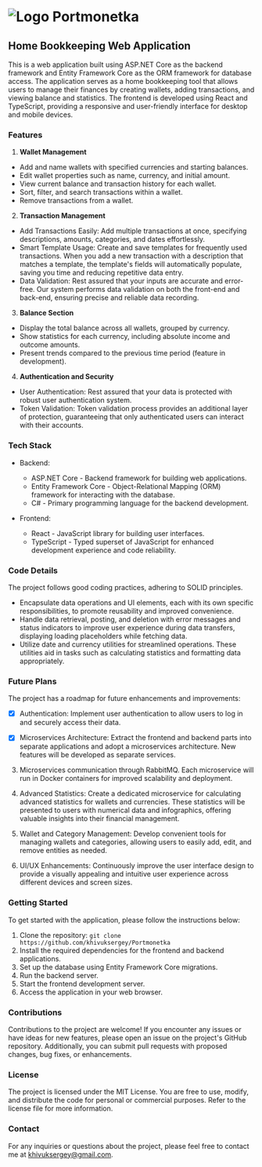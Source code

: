 # ![Logo](https://svgshare.com/i/vCb.svg) Portmonetka

## Home Bookkeeping Web Application

This is a web application built using ASP.NET Core as the backend framework and Entity Framework Core as the ORM framework for database access. The application serves as a home bookkeeping tool that allows users to manage their finances by creating wallets, adding transactions, and viewing balance and statistics. The frontend is developed using React and TypeScript, providing a responsive and user-friendly interface for desktop and mobile devices.

### Features
1. **Wallet Management**

* Add and name wallets with specified currencies and starting balances.
* Edit wallet properties such as name, currency, and initial amount.
* View current balance and transaction history for each wallet.
* Sort, filter, and search transactions within a wallet.
* Remove transactions from a wallet.

2. **Transaction Management**

* Add Transactions Easily: Add multiple transactions at once, specifying descriptions, amounts, categories, and dates effortlessly.
* Smart Template Usage: Create and save templates for frequently used transactions. When you add a new transaction with a description that matches a template, the template's fields will automatically populate, saving you time and reducing repetitive data entry.
* Data Validation: Rest assured that your inputs are accurate and error-free. Our system performs data validation on both the front-end and back-end, ensuring precise and reliable data recording.

3. **Balance Section**

* Display the total balance across all wallets, grouped by currency.
* Show statistics for each currency, including absolute income and outcome amounts.
* Present trends compared to the previous time period (feature in development).

4. **Authentication and Security**

* User Authentication: Rest assured that your data is protected with robust user authentication system.
* Token Validation: Token validation process provides an additional layer of protection, guaranteeing that only authenticated users can interact with their accounts.

### Tech Stack

* Backend:
    * ASP.NET Core - Backend framework for building web applications.
    * Entity Framework Core - Object-Relational Mapping (ORM) framework for interacting with the database.
    * C# - Primary programming language for the backend development.
  
* Frontend:
    * React - JavaScript library for building user interfaces.
    * TypeScript - Typed superset of JavaScript for enhanced development experience and code reliability.


### Code Details

The project follows good coding practices, adhering to SOLID principles.
* Encapsulate data operations and UI elements, each with its own specific responsibilities, to promote reusability and improved convenience.
* Handle data retrieval, posting, and deletion with error messages and status indicators to improve user experience during data transfers, displaying loading placeholders while fetching data.
* Utilize date and currency utilities for streamlined operations. These utilities aid in tasks such as calculating statistics and formatting data appropriately.

### Future Plans
The project has a roadmap for future enhancements and improvements:

- [x] Authentication: Implement user authentication to allow users to log in and securely access their data.

- [x] Microservices Architecture: Extract the frontend and backend parts into separate applications and adopt a microservices architecture. New features will be developed as separate services.

3. Microservices communication through RabbitMQ. Each microservice will run in Docker containers for improved scalability and deployment.

4. Advanced Statistics: Create a dedicated microservice for calculating advanced statistics for wallets and currencies. These statistics will be presented to users with numerical data and infographics, offering valuable insights into their financial management.

5. Wallet and Category Management: Develop convenient tools for managing wallets and categories, allowing users to easily add, edit, and remove entities as needed.

6. UI/UX Enhancements: Continuously improve the user interface design to provide a visually appealing and intuitive user experience across different devices and screen sizes.

### Getting Started

To get started with the application, please follow the instructions below:

1. Clone the repository: `git clone https://github.com/khivuksergey/Portmonetka`
2. Install the required dependencies for the frontend and backend applications.
3. Set up the database using Entity Framework Core migrations.
4. Run the backend server.
5. Start the frontend development server.
6. Access the application in your web browser.

### Contributions

Contributions to the project are welcome! If you encounter any issues or have ideas for new features, please open an issue on the project's GitHub repository. Additionally, you can submit pull requests with proposed changes, bug fixes, or enhancements.

### License
The project is licensed under the MIT License. You are free to use, modify, and distribute the code for personal or commercial purposes. Refer to the license file for more information.

### Contact
For any inquiries or questions about the project, please feel free to contact me at khivuksergey@gmail.com.
